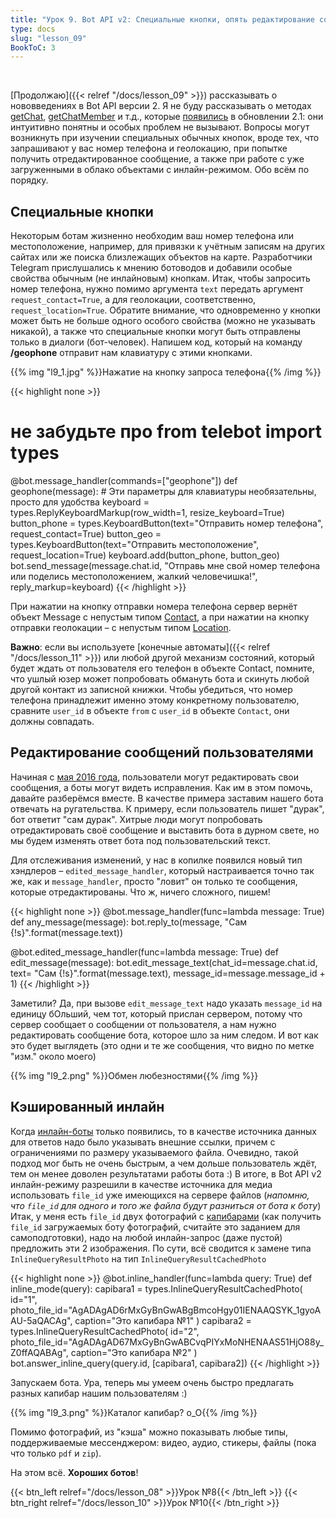 ```yaml
---
title: "Урок 9. Bot API v2: Специальные кнопки, опять редактирование сообщений, кэшированный инлайн"
type: docs
slug: "lesson_09"
BookToC: 3
---
```

⁠

[Продолжаю]({{< relref "/docs/lesson_09" >}}) рассказывать о нововведениях в Bot API версии 2. Я не буду рассказывать о методах [getChat](https://core.telegram.org/bots/api#getchat), [getChatMember](https://core.telegram.org/bots/api#getchatmember) и т.д., которые [появились](https://core.telegram.org/bots/api#recent-changes) в обновлении 2.1: они интуитивно понятны и особых проблем не вызывают. Вопросы могут возникнуть при изучении специальных обычных кнопок, вроде тех, что запрашивают у вас номер телефона и геолокацию, при попытке получить отредактированное сообщение, а также при работе с уже загруженными в облако объектами с инлайн-режимом. Обо всём по порядку.

## Специальные кнопки

Некоторым ботам жизненно необходим ваш номер телефона или местоположение, например, для привязки к учётным записям на других сайтах или же поиска близлежащих объектов на карте. Разработчики Telegram прислушались к мнению ботоводов и добавили особые свойства обычным (не инлайновым) кнопкам. Итак, чтобы запросить номер телефона, нужно помимо аргумента `text` передать аргумент `request_contact=True`, а для геолокации, соответственно, `request_location=True`. Обратите внимание, что одновременно у кнопки может быть не больше одного особого свойства (можно не указывать никакой), а также что специальные кнопки могут быть отправлены только в диалоги (бот-человек). Напишем код, который на команду **/geophone** отправит нам клавиатуру с этими кнопками.

{{% img "l9_1.jpg" %}}Нажатие на кнопку запроса телефона{{% /img %}}

{{< highlight none >}}
# не забудьте про from telebot import types
@bot.message_handler(commands=["geophone"])
def geophone(message):
    # Эти параметры для клавиатуры необязательны, просто для удобства
    keyboard = types.ReplyKeyboardMarkup(row_width=1, resize_keyboard=True)
    button_phone = types.KeyboardButton(text="Отправить номер телефона", request_contact=True)
    button_geo = types.KeyboardButton(text="Отправить местоположение", request_location=True)
    keyboard.add(button_phone, button_geo)
    bot.send_message(message.chat.id, "Отправь мне свой номер телефона или поделись местоположением, жалкий человечишка!", reply_markup=keyboard)
{{< /highlight >}}

При нажатии на кнопку отправки номера телефона сервер вернёт объект Message с непустым типом [Contact](https://core.telegram.org/bots/api#contact), а при нажатии на кнопку отправки геолокации – с непустым типом [Location](https://core.telegram.org/bots/api#location).

**Важно**: если вы используете [конечные автоматы]({{< relref "/docs/lesson_11" >}}) или любой другой механизм состояний, который будет ждать от пользователя его телефон в объекте Contact, помните, что ушлый юзер может попробовать обмануть бота и скинуть любой другой контакт из записной книжки. Чтобы убедиться, что номер телефона принадлежит именно этому конкретному пользователю, сравните `user_id` в объекте `from` с `user_id` в объекте `Contact`, они должны совпадать.

## Редактирование сообщений пользователями

Начиная с [мая 2016 года](https://telegram.org/blog/edit), пользователи могут редактировать свои сообщения, а боты могут видеть исправления. Как им в этом помочь, давайте разберёмся вместе. В качестве примера заставим нашего бота отвечать на ругательства. К примеру, если пользователь пишет "дурак", бот ответит "сам дурак". Хитрые люди могут попробовать отредактировать своё сообщение и выставить бота в дурном свете, но мы будем изменять ответ бота под пользовательский текст.

Для отслеживания изменений, у нас в копилке появился новый тип хэндлеров – `edited_message_handler`, который настраивается точно так же, как и `message_handler`, просто "ловит" он только те сообщения, которые отредактированы. Что ж, ничего сложного, пишем!

{{< highlight none >}}
@bot.message_handler(func=lambda message: True)
def any_message(message):
    bot.reply_to(message, "Сам {!s}".format(message.text))


@bot.edited_message_handler(func=lambda message: True)
def edit_message(message):
    bot.edit_message_text(chat_id=message.chat.id,
                          text= "Сам {!s}".format(message.text),
                          message_id=message.message_id + 1)
{{< /highlight >}}

Заметили? Да, при вызове `edit_message_text` надо указать `message_id` на единицу бОльший, чем тот, который прислан сервером, потому что сервер сообщает о сообщении от пользователя, а нам нужно редактировать сообщение бота, которое шло за ним следом. И вот как это будет выглядеть (это одни и те же сообщения, что видно по метке "изм." около моего)

{{% img "l9_2.png" %}}Обмен любезностями{{% /img %}}

## Кэшированный инлайн

Когда [инлайн-боты](https://core.telegram.org/bots/inline) только появились, то в качестве источника данных для ответов надо было указывать внешние ссылки, причем с ограничениями по размеру указываемого файла. Очевидно, такой подход мог быть не очень быстрым, а чем дольше пользователь ждёт, тем он менее доволен результатами работы бота :) В итоге, в Bot API v2 инлайн-режиму разрешили в качестве источника для медиа использовать `file_id` уже имеющихся на сервере файлов (_напомню, что `file_id` для одного и того же файла будут разниться от бота к боту_) Итак, у меня есть `file_id` двух фотографий с [капибарами](https://ru.wikipedia.org/wiki/Капибара) (как получить `file_id` загружаемых боту фотографий, считайте это заданием для самоподготовки), надо на любой инлайн-запрос (даже пустой) предложить эти 2 изображения. По сути, всё сводится к замене типа `InlineQueryResultPhoto` на тип `InlineQueryResultCachedPhoto`

{{< highlight none >}}
@bot.inline_handler(func=lambda query: True)
def inline_mode(query):
    capibara1 = types.InlineQueryResultCachedPhoto(
        id="1",
        photo_file_id="AgADAgAD6rMxGyBnGwABgBmcoHgy01IENAAQSYK_1gyoAAU-5aQACAg",
        caption="Это капибара №1"
    )
    capibara2 = types.InlineQueryResultCachedPhoto(
        id="2",
        photo_file_id="AgADAgAD67MxGyBnGwABCvqPIYxMoNHENAAS51HjO88y_Z0ffAQABAg",
        caption="Это капибара №2"
    )
    bot.answer_inline_query(query.id, [capibara1, capibara2])
{{< /highlight >}}

Запускаем бота. Ура, теперь мы умеем очень быстро предлагать разных капибар нашим пользователям :)

{{% img "l9_3.png" %}}Каталог капибар? о_О{{% /img %}}

Помимо фотографий, из "кэша" можно показывать любые типы, поддерживаемые мессенджером: видео, аудио, стикеры, файлы (пока что только `pdf` и `zip`).

На этом всё. **Хороших ботов**!

{{< btn_left relref="/docs/lesson_08" >}}Урок №8{{< /btn_left >}}
{{< btn_right relref="/docs/lesson_10" >}}Урок №10{{< /btn_right >}}